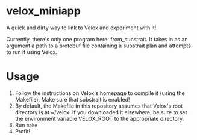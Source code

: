 # velox_miniapp
A quick and dirty way to link to Velox and experiment with it!

Currently, there's only one program here: from_substrait. It takes in as an argument a path to a protobuf file containing a substrait
plan and attempts to run it using Velox.

# Usage
1. Follow the instructions on Velox's homepage to compile it (using the Makefile). Make sure that substrait is enabled!
2. By default, the Makefile in this repository assumes that Velox's root directory is at ~/velox. If you downloaded it elsewhere, be sure to set the environment variable VELOX_ROOT to the appropriate directory.
3. Run `make`
4. Profit!